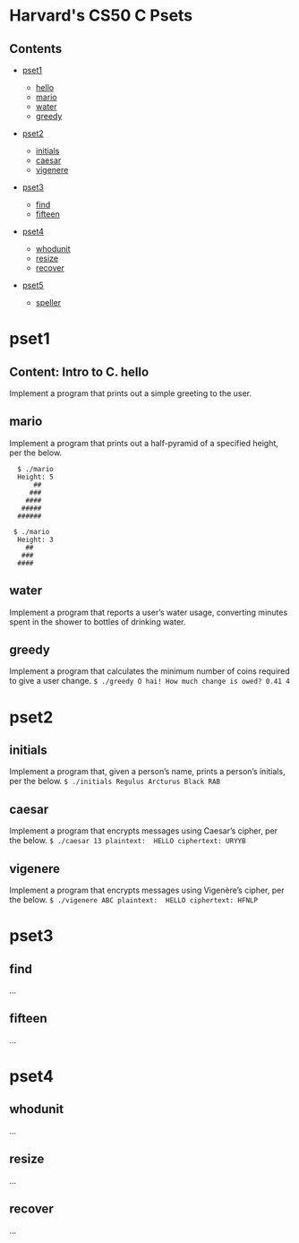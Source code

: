 Harvard's CS50 C Psets
======================

Contents
--------
* [pset1](#pset1)
  * [hello](#hello)
  * [mario](#mario)
  * [water](#water)
  * [greedy](#greedy)
  
* [pset2](#pset2)
  * [initials](#initials)
  * [caesar](#caesar)
  * [vigenere](#vigenere)
  
* [pset3](#pset3)
  * [find](#find)
  * [fifteen](#fifteen)
  
* [pset4](#pset4)
  * [whodunit](#whodunit)
  * [resize](#resize)
  * [recover](#recover)
  
* [pset5](#pset5)
  * [speller](#speller)

  
  
pset1
=====
**Content:** Intro to C.
  hello
  ------
  Implement a program that prints out a simple greeting to the user.
  
  mario
  ------
  Implement a program that prints out a half-pyramid of a specified height, per the below.
  ```
    $ ./mario
    Height: 5
        ##
       ###
      ####
     #####
    ######

   $ ./mario
    Height: 3
      ##
     ###
    ####
  ```
  
  water
  ------
  Implement a program that reports a user’s water usage, converting minutes spent in the shower to bottles of drinking water.
  
  greedy
  ------
  Implement a program that calculates the minimum number of coins required to give a user change.
  `$ ./greedy
   O hai! How much change is owed?
   0.41
   4`
  
pset2
=====

  initials
  ---------
  Implement a program that, given a person’s name, prints a person’s initials, per the below.
  `$ ./initials
Regulus Arcturus Black
RAB`
  
  caesar
  -------
  Implement a program that encrypts messages using Caesar’s cipher, per the below.
  `$ ./caesar 13
plaintext:  HELLO
ciphertext: URYYB`
  
  vigenere
  ---------
  Implement a program that encrypts messages using Vigenère’s cipher, per the below.
  `$ ./vigenere ABC
plaintext:  HELLO
ciphertext: HFNLP`
  
pset3
=====

  find
  ------
  ...
  
  fifteen
  --------
  ...
  
pset4
=====

  whodunit
  ---------
  ...
  
  resize
  -------
  ...
  
  recover
  --------
  ...

